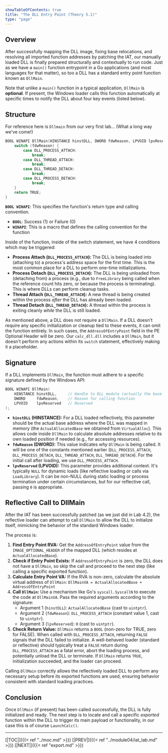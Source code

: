 ```yaml
---
showTableOfContents: true
title: "The DLL Entry Point (Theory 5.1)"
type: "page"
---
```

## Overview

After successfully mapping the DLL image, fixing base relocations, and resolving all imported function addresses by patching the IAT, our manually loaded DLL is finally prepared structurally and contextually to run code. Just as we have a `main()` function entrypoint in a Go applications (and most languages for that matter), so too a DLL has a standard entry point function known as `DllMain`.

Note that unlike a `main()` function in a typical application, `DllMain` is **optional**. If present, the Windows loader calls this function automatically at specific times to notify the DLL about four key events (listed below).


## Structure

For reference here is `Dllmain` from our very first lab... (What a long way we've come!)
```C
BOOL WINAPI DllMain(HINSTANCE hinstDLL, DWORD fdwReason, LPVOID lpvReserved) {
    switch (fdwReason) {
        case DLL_PROCESS_ATTACH:
            break;
        case DLL_THREAD_ATTACH:
            break;
        case DLL_THREAD_DETACH:
            break;
        case DLL_PROCESS_DETACH:
            break;
    }
    return TRUE;
}
```


**`BOOL WINAPI`**: This specifies the function's return type and calling convention.
- **`BOOL`**: Success (1) or Failure (0)
- **`WINAPI`**: This is a macro that defines the calling convention for the function


Inside of the function, inside of the switch statement, we have 4 conditions which may be triggered:
- **Process Attach (`DLL_PROCESS_ATTACH`):** The DLL is being loaded into (attaching to) a process's address space for the first time. This is the most common place for a DLL to perform one-time initializations.
- **Process Detach (`DLL_PROCESS_DETACH`):** The DLL is being unloaded from (detaching from) a process (e.g., due to `FreeLibrary` being called when the reference count hits zero, or because the process is terminating). This is where DLLs can perform cleanup tasks.
- **Thread Attach (`DLL_THREAD_ATTACH`):** A new thread is being created within the process _after_ the DLL has already been loaded.
- **Thread Detach (`DLL_THREAD_DETACH`):** A thread within the process is exiting cleanly _while_ the DLL is still loaded.


As mentioned above, a DLL does not require a `DllMain`. If a DLL doesn't require any specific initialization or cleanup tied to these events, it can omit the function entirely. In such cases, the `AddressOfEntryPoint` field in the PE Optional Header will be zero. Our `calc_dll.dll` includes a `DllMain`, but it doesn't perform any actions within its `switch` statement, effectively making it a placeholder.

## Signature

If a DLL implements `DllMain`, the function must adhere to a specific signature defined by the Windows API:

```C
BOOL WINAPI DllMain(
    HINSTANCE hinstDLL,     // Handle to DLL module (actually the base address)
    DWORD     fdwReason,    // Reason for calling function
    LPVOID    lpvReserved   // Reserved
);
```

- **`hinstDLL` (HINSTANCE):** For a DLL loaded reflectively, this parameter should be the actual base address where the DLL was mapped in memory (the `ActualAllocatedBase` we obtained from `VirtualAlloc`). This allows code inside `DllMain` to calculate absolute addresses relative to its own loaded position if needed (e.g., for accessing resources).
- **`fdwReason` (DWORD):** This value indicates _why_ `DllMain` is being called. It will be one of the constants mentioned earlier (`DLL_PROCESS_ATTACH`, `DLL_PROCESS_DETACH`, `DLL_THREAD_ATTACH`, `DLL_THREAD_DETACH`). For the initial call after loading, we use `DLL_PROCESS_ATTACH`.
- **`lpvReserved` (LPVOID):** This parameter provides additional context. It's typically `NULL` for dynamic loads (like reflective loading or calls via `LoadLibrary`). It can be non-NULL during static loading or process termination under certain circumstances, but for our reflective call, passing `0` is appropriate.

## Reflective Call to DllMain

After the IAT has been successfully patched (as we just did in Lab 4.2), the reflective loader can attempt to call `DllMain` to allow the DLL to initialize itself, mimicking the behavior of the standard Windows loader.

The process is:
1. **Find Entry Point RVA:** Get the `AddressOfEntryPoint` value from the `IMAGE_OPTIONAL_HEADER` of the mapped DLL (which resides at `ActualAllocatedBase`).
2. **Check if Entry Point Exists:** If `AddressOfEntryPoint` is zero, the DLL does not have a `DllMain`, so skip the call and proceed to the next step (like calling a specific exported function).
3. **Calculate Entry Point VA:** If the RVA is non-zero, calculate the absolute virtual address of `DllMain`: `DllMainVA = ActualAllocatedBase + AddressOfEntryPoint`
4. **Call `DllMain`:** Use a mechanism like Go's `syscall.SyscallN` to execute the code at `DllMainVA`. Pass the required arguments according to the signature:
    - Argument 1 (`hinstDLL`): `ActualAllocatedBase` (cast to `uintptr`).
    - Argument 2 (`fdwReason`): `DLL_PROCESS_ATTACH` (constant value 1, cast to `uintptr`).
    - Argument 3 (`lpvReserved`): `0` (cast to `uintptr`).
5. **Check Return Value:** `DllMain` returns a `BOOL` (non-zero for TRUE, zero for FALSE). When called with `DLL_PROCESS_ATTACH`, returning `FALSE` signals that the DLL failed to initialize. A well-behaved loader (standard or reflective) should typically treat a `FALSE` return during `DLL_PROCESS_ATTACH` as a fatal error, abort the loading process, and potentially unload the DLL or terminate. If `DllMain` returns `TRUE`, initialization succeeded, and the loader can proceed.

Calling `DllMain` correctly allows the reflectively loaded DLL to perform any necessary setup before its exported functions are used, ensuring behavior consistent with standard loading practices.

## Conclusion

Once `DllMain` (if present) has been called successfully, the DLL is fully initialized and ready. The next step is to locate and call a specific _exported_ function within the DLL to trigger its main payload or functionality, in our case this is of course `LaunchCalc()`.




---
[|TOC|]({{< ref "../moc.md" >}})
[|PREV|]({{< ref "../module04/iat_lab.md" >}})
[|NEXT|]({{< ref "export.md" >}})